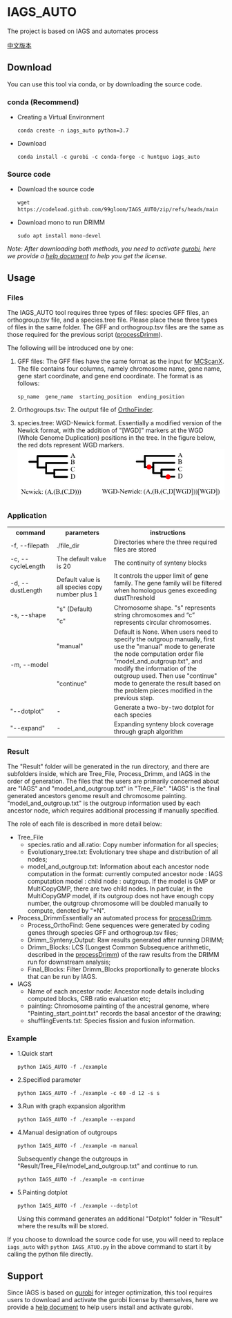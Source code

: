 # IAGS_AUTO

The project is based on IAGS and automates process

[中文版本](utils/static/README_ZH.md)

## Download

You can use this tool via conda, or by downloading the source code.

### conda (Recommend)

+ Creating a Virtual Environment
   ```shell
   conda create -n iags_auto python=3.7
   ```
+ Download
   ```shell
   conda install -c gurobi -c conda-forge -c huntguo iags_auto
   ```

### Source code 

+ Download the source code
   ```shell
   wget https://codeload.github.com/99gloom/IAGS_AUTO/zip/refs/heads/main
   ```
+ Download mono to run DRIMM
   ```shell
   sudo apt install mono-devel
   ```

*Note: After downloading both methods, you need to activate [gurobi](https://www.gurobi.com), here we provide a [help document](utils/static/gurobi.md) to help you get the license.*

## Usage

### Files

The IAGS_AUTO tool requires three types of files: species GFF files, an orthogroup.tsv file, and a species.tree file. Please place these three types of files in the same folder. The GFF and orthogroup.tsv files are the same as those required for the previous script ([processDrimm](https://github.com/99gloom/processDrimm)).

The following will be introduced one by one:

1. GFF files: The GFF files have the same format as the input for [MCScanX](https://github.com/wyp1125/MCScanx). The file contains four columns, namely chromosome name, gene name, gene start coordinate, and gene end coordinate. The format is as follows:

   ```text
   sp_name  gene_name  starting_position  ending_position
   ```
2. Orthogroups.tsv: The output file of [OrthoFinder](https://github.com/davidemms/OrthoFinder).
3. species.tree: WGD-Newick format. Essentially a modified version of the Newick format, with the addition of "[WGD]" markers at the WGD (Whole Genome Duplication) positions in the tree. In the figure below, the red dots represent WGD markers.
   ![Red dots are WGD signal](utils/static/img.png)

### Application

<table>
<tr>
<th width="120">command</th>
<th width="200">parameters</th>
<th width="400">instructions</th>
</tr>
<tr>
<td>-f, --filepath</td>
<td>./file_dir</td>
<td>Directories where the three required files are stored</td>
</tr>
<tr>
<td>-c, --cycleLength</td>
<td>The default value is 20</td>
<td>The continuity of synteny blocks</td>
</tr>
<tr>
<td>-d, --dustLength</td>
<td>Default value is all species copy number plus 1</td>
<td>It controls the upper limit of gene family. The gene family will be filtered when homologous genes exceeding dustThreshold</td>
</tr>
<tr>
<td rowspan="2">-s, --shape</td>
<td>"s" (Default)</td>
<td rowspan="2">Chromosome shape. "s" represents string chromosomes and “c”
represents circular chromosomes.</td>
</tr>
<tr>
<td>"c"</td>
</tr>
<tr>
<td rowspan="2">-m, --model</td>
<td>"manual"</td>
<td rowspan="2">Default is None. When users need to specify the outgroup manually, first use the "manual" mode to generate the node computation order file "model_and_outgroup.txt", and modify the information of the outgroup used. Then use "continue" mode to generate the result based on the problem pieces modified in the previous step.</td>
</tr>
<tr>
<td>"continue"</td>
</tr>
<tr>
<td>"--dotplot"</td>
<td>-</td>
<td>Generate a two-by-two dotplot for each species</td>
</tr>
<tr>
<td>"--expand"</td>
<td>-</td>
<td>Expanding synteny block coverage through graph algorithm</td>
</tr>
</table>

### Result

The "Result" folder will be generated in the run directory, and there are subfolders inside, which are Tree_File, Process_Drimm, and IAGS in the order of generation. The files that the users are primarily concerned about are "IAGS" and "model_and_outgroup.txt" in "Tree_File". "IAGS" is the final generated ancestors genome result and chromosome painting. "model_and_outgroup.txt" is the outgroup information used by each ancestor node, which requires additional processing if manually specified.

The role of each file is described in more detail below:

+ Tree_File
  + species.ratio and all.ratio: Copy number information for all species;
  + Evolutionary_tree.txt: Evolutionary tree shape and distribution of all nodes;
  + model_and_outgroup.txt: Information about each ancestor node computation in the format: currently computed ancestor node : IAGS computation model : child node : outgroup. If the model is GMP or MultiCopyGMP, there are two child nodes. In particular, in the MultiCopyGMP model, if its outgroup does not have enough copy number, the outgroup chromosome will be doubled manually to compute, denoted by "*N".
+ Process_DrimmEssentially an automated process for [processDrimm](https://github.com/99gloom/processDrimm).
  + Process_OrthoFind: Gene sequences were generated by coding genes through species GFF and orthogroup.tsv files;
  + Drimm_Synteny_Output: Raw results generated after running DRIMM;
  + Drimm_Blocks: LCS (Longest Common Subsequence arithmetic, described in the [processDrimm](https://github.com/99gloom/processDrimm)) of the raw results from the DRIMM run for downstream analysis;
  + Final_Blocks: Filter Drimm_Blocks proportionally to generate blocks that can be run by IAGS.
+ IAGS
  + Name of each ancestor node: Ancestor node details including computed blocks, CRB ratio evaluation etc;
  + painting: Chromosome painting of the ancestral genome, where "Painting_start_point.txt" records the basal ancestor of the drawing;
  + shufflingEvents.txt: Species fission and fusion information.

### Example

+ 1.Quick start

  ```shell
  python IAGS_AUTO -f ./example
  ```
+ 2.Specified parameter

  ```shell
  python IAGS_AUTO -f ./example -c 60 -d 12 -s s
  ```
  
+ 3.Run with graph expansion algorithm
  
  ```shell
  python IAGS_AUTO -f ./example --expand
  ```
  
+ 4.Manual designation of outgroups

  ```shell
  python IAGS_AUTO -f ./example -m manual
  ```

  Subsequently change the outgroups in "Result/Tree_File/model_and_outgroup.txt" and continue to run.

  ```shell
  python IAGS_AUTO -f ./example -m continue
  ```
  
+ 5.Painting dotplot

  ```shell
  python IAGS_AUTO -f ./example --dotplot
  ```
  Using this command generates an additional "Dotplot" folder in "Result" where the results will be stored.



If you choose to download the source code for use, you will need to replace `iags_auto` with `python IAGS_ATUO.py` in the above command to start it by calling the python file directly.


## Support

Since IAGS is based on [gurobi](https://www.gurobi.com) for integer optimization, this tool requires users to download and activate the gurobi license by themselves, here we provide a [help document](utils/static/gurobi.md) to help users install and activate gurobi.
